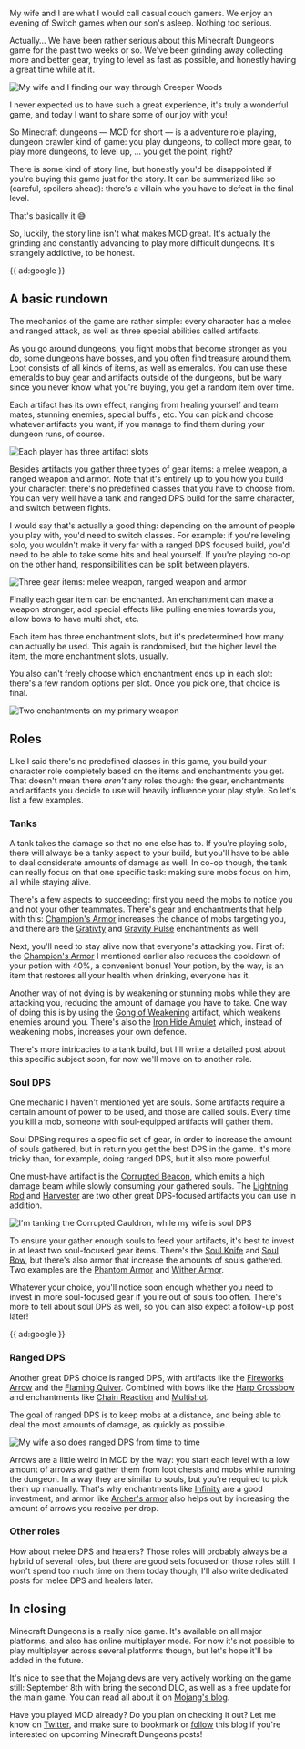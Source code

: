 My wife and I are what I would call casual couch gamers. We enjoy an evening of Switch games when our son's asleep. Nothing too serious.

Actually… We have been rather serious about this Minecraft Dungeons game for the past two weeks or so. We've been grinding away collecting more and better gear, trying to level as fast as possible, and honestly having a great time while at it.

![My wife and I finding our way through Creeper Woods](/resources/img/games/intro-to-mcd/mcd-4.jpeg)

I never expected us to have such a great experience, it's truly a wonderful game, and today I want to share some of our joy with you! 

So Minecraft dungeons — MCD for short — is a adventure role playing, dungeon crawler kind of game: you play dungeons, to collect more gear, to play more dungeons, to level up, … you get the point, right?

There is some kind of story line, but honestly you'd be disappointed if you're buying this game just for the story. It can be summarized like so (careful, spoilers ahead): there's a villain who you have to defeat in the final level.

That's basically it 😅

So, luckily, the story line isn't what makes MCD great. It's actually the grinding and constantly advancing to play more difficult dungeons. It's strangely addictive, to be honest.

{{ ad:google }}

## A basic rundown

The mechanics of the game are rather simple: every character has a melee and ranged attack, as well as three special abilities called artifacts.

As you go around dungeons, you fight mobs that become stronger as you do, some dungeons have bosses, and you often find treasure around them. Loot consists of all kinds of items, as well as emeralds. You can use these emeralds to buy gear and artifacts outside of the dungeons, but be wary since you never know what you're buying, you get a random item over time.

Each artifact has its own effect, ranging from healing yourself and team mates, stunning enemies, special buffs , etc. You can pick and choose whatever artifacts you want, if you manage to find them during your dungeon runs, of course.

![Each player has three artifact slots](/resources/img/games/intro-to-mcd/mcd-1-artifacts.jpg)

Besides artifacts you gather three types of gear items: a melee weapon, a ranged weapon and armor. Note that it's entirely up to you how you build your character: there's no predefined classes that you have to choose from. You can very well have a tank and ranged DPS build for the same character, and switch between fights. 

I would say that's actually a good thing: depending on the amount of people you play with, you'd need to switch classes. For example: if you're leveling solo, you wouldn't make it very far with a ranged DPS focused build, you'd need to be able to take some hits and heal yourself. If you're playing co-op on the other hand, responsibilities can be split between players. 

![Three gear items: melee weapon, ranged weapon and armor](/resources/img/games/intro-to-mcd/mcd-1-gear.jpg)

Finally each gear item can be enchanted. An enchantment can make a weapon stronger, add special effects like pulling enemies towards you, allow bows to have multi shot, etc.

Each item has three enchantment slots, but it's predetermined how many can actually be used. This again is randomised, but the higher level the item, the more enchantment slots, usually.

You also can't freely choose which enchantment ends up in each slot: there's a few random options per slot. Once you pick one, that choice is final.  

![Two enchantments on my primary weapon](/resources/img/games/intro-to-mcd/mcd-1-enchantments.jpg)

## Roles

Like I said there's no predefined classes in this game, you build your character role completely based on the items and enchantments you get. That doesn't mean there _aren't_ any roles though: the gear, enchantments and artifacts you decide to use will heavily influence your play style. So let's list a few examples.

### Tanks

A tank takes the damage so that no one else has to. If you're playing solo, there will always be a tanky aspect to your build, but you'll have to be able to deal considerate amounts of damage as well. In co-op though, the tank can really focus on that one specific task: making sure mobs focus on him, all while staying alive.

There's a few aspects to succeeding: first you need the mobs to notice you and not your other teammates. There's gear and enchantments that help with this: [Champion's Armor](*https://minecraft.gamepedia.com/Minecraft_Dungeons:Champion%27s_Armor) increases the chance of mobs targeting you, and there are the [Grativty](*https://minecraft.gamepedia.com/Minecraft_Dungeons:Gravity) and [Gravity Pulse](*https://minecraft.gamepedia.com/Minecraft_Dungeons:Gravity_Pulse) enchantments as well.

Next, you'll need to stay alive now that everyone's attacking you. First of: the [Champion's Armor](*https://minecraft.gamepedia.com/Minecraft_Dungeons:Champion%27s_Armor) I mentioned earlier also reduces the cooldown of your potion with 40%, a convenient bonus! Your potion, by the way, is an item that restores all your health when drinking, everyone has it.

Another way of not dying is by weakening or stunning mobs while they are attacking you, reducing the amount of damage you have to take. One way of doing this is by using the [Gong of Weakening](*https://minecraft.gamepedia.com/Minecraft_Dungeons:Gong_of_Weakening) artifact, which weakens enemies around you. There's also the [Iron Hide Amulet](*https://minecraft.gamepedia.com/Minecraft_Dungeons:Iron_Hide_Amulet) which, instead of weakening mobs, increases your own defence. 

There's more intricacies to a tank build, but I'll write a detailed post about this specific subject soon, for now we'll move on to another role.

### Soul DPS

One mechanic I haven't mentioned yet are souls. Some artifacts require a certain amount of power to be used, and those are called souls. Every time you kill a mob, someone with soul-equipped artifacts will gather them.

Soul DPSing requires a specific set of gear, in order to increase the amount of souls gathered, but in return you get the best DPS in the game. It's more tricky than, for example, doing ranged DPS, but it also more powerful. 

One must-have artifact is the [Corrupted Beacon](*https://minecraft.gamepedia.com/Minecraft_Dungeons:Corrupted_Beacon), which emits a high damage beam while slowly consuming your gathered souls. The [Lightning Rod](*https://minecraft.gamepedia.com/Minecraft_Dungeons:Lightning_Rod) and [Harvester](*https://minecraft.gamepedia.com/Minecraft_Dungeons:Harvester) are two other great DPS-focused artifacts you can use in addition.    

![I'm tanking the Corrupted Cauldron, while my wife is soul DPS](/resources/img/games/intro-to-mcd/mcd-5.jpeg)

To ensure your gather enough souls to feed your artifacts, it's best to invest in at least two soul-focused gear items. There's the [Soul Knife](*https://minecraft.gamepedia.com/Minecraft_Dungeons:Soul_Knife) and [Soul Bow](*https://minecraft.gamepedia.com/Minecraft_Dungeons:Soul_Bow), but there's also armor that increase the amounts of souls gathered. Two examples are the [Phantom Armor](*https://minecraft.gamepedia.com/Minecraft_Dungeons:Phantom_Armor) and [Wither Armor](*https://minecraft.gamepedia.com/Minecraft_Dungeons:Wither_Armor).

Whatever your choice, you'll notice soon enough whether you need to invest in more soul-focused gear if you're out of souls too often. There's more to tell about soul DPS as well, so you can also expect a follow-up post later!

{{ ad:google }}

### Ranged DPS

Another great DPS choice is ranged DPS, with artifacts like the [Fireworks Arrow](*https://minecraft.gamepedia.com/Minecraft_Dungeons:Fireworks_Arrow) and the [Flaming Quiver](*https://minecraft.gamepedia.com/Minecraft_Dungeons:Flaming_Quiver). Combined with bows like the [Harp Crossbow](*https://minecraft.gamepedia.com/Minecraft_Dungeons:Harp_Crossbow) and enchantments like [Chain Reaction](*https://minecraft.gamepedia.com/Minecraft_Dungeons:Chain_Reaction) and [Multishot](*https://minecraft.gamepedia.com/Minecraft_Dungeons:Multishot).

The goal of ranged DPS is to keep mobs at a distance, and being able to deal the most amounts of damage, as quickly as possible. 

![My wife also does  ranged DPS from time to time](/resources/img/games/intro-to-mcd/mcd-3.jpeg)

Arrows are a little weird in MCD by the way: you start each level with a low amount of arrows and gather them from loot chests and mobs while running the dungeon. In a way they are similar to souls, but you're required to pick them up manually. That's why enchantments like [Infinity](*https://minecraft.gamepedia.com/Minecraft_Dungeons:Infinity) are a good investment, and armor like [Archer's armor](*https://minecraft.gamepedia.com/Minecraft_Dungeons:Archer%27s_Armor) also helps out by increasing the amount of arrows you receive per drop.

### Other roles

How about melee DPS and healers? Those roles will probably always be a hybrid of several roles, but there are good sets focused on those roles still. I won't spend too much time on them today though, I'll also write dedicated posts for melee DPS and healers later.

## In closing

Minecraft Dungeons is a really nice game. It's available on all major platforms, and also has online multiplayer mode. For now it's not possible to play multiplayer across several platforms though, but let's hope it'll be added in the future.

It's nice to see that the Mojang devs are very actively working on the game still: September 8th with bring the second DLC, as well as a free update for the main game. You can read all about it on [Mojang's blog](*https://www.minecraft.net/en-us/article/new-dungeons-dlc-and-more-september-8).

Have you played MCD already? Do you plan on checking it out? Let me know on [Twitter](*https://twitter.com/brendt_gd), and make sure to bookmark or [follow](*http://stitcher.io.test/games/rss) this blog if you're interested on upcoming Minecraft Dungeons posts!
